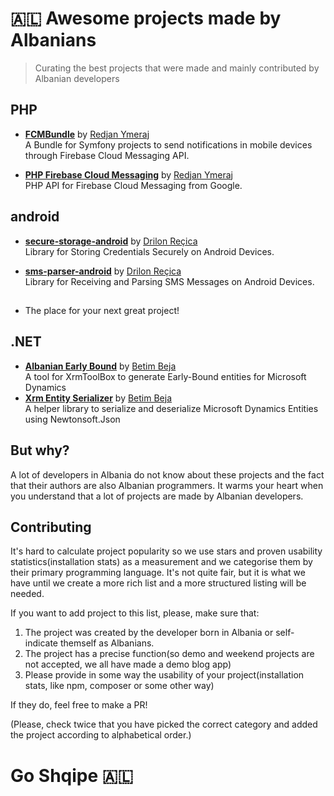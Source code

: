 # 🇦🇱 Awesome projects made by Albanians

> Curating the best projects that were made and mainly contributed by Albanian developers

## PHP
- **[FCMBundle](https://github.com/redjanym/FCMBundle)** by [Redjan Ymeraj](https://github.com/redjanym)<br>
  A Bundle for Symfony projects to send notifications in mobile devices through Firebase Cloud Messaging API.

- **[PHP Firebase Cloud Messaging](https://github.com/redjanym/php-firebase-cloud-messaging)** by [Redjan Ymeraj](https://github.com/redjanym)<br>
  PHP API for Firebase Cloud Messaging from Google.
  
## android
- **[secure-storage-android](https://github.com/adorsys/secure-storage-android)** by [Drilon Reçica](https://github.com/drilonrecica)<br>
  Library for Storing Credentials Securely on Android Devices.

- **[sms-parser-android](https://github.com/adorsys/sms-parser-android)** by [Drilon Reçica](https://github.com/drilonrecica)<br>
  Library for Receiving and Parsing SMS Messages on Android Devices.
  
  ##
- The place for your next great project!

## .NET
- **[Albanian Early Bound](https://github.com/albanian-xrm/early-bound)** by [Betim Beja](https://github.com/betimbeja)<br>
  A tool for XrmToolBox to generate Early-Bound entities for Microsoft Dynamics
- **[Xrm Entity Serializer](https://github.com/albanian-xrm/Xrm-Entity-Serializer)** by [Betim Beja](https://github.com/betimbeja)<br>
  A helper library to serialize and deserialize Microsoft Dynamics Entities using Newtonsoft.Json 

## But why?

A lot of developers in Albania do not know about these projects and the fact that their authors are also Albanian programmers. It warms your heart when you understand that a lot of projects are made by Albanian developers.

## Contributing 

It's hard to calculate project popularity so we use stars and proven usability statistics(installation stats) as a measurement and we categorise them by their primary programming language. It's not quite fair, but it is what we have until we create a more rich list and a more structured listing will be needed.

If you want to add project to this list, please, make sure that:

1. The project was created by the developer born in Albania or self-indicate themself as Albanians.
2. The project has a precise function(so demo and weekend projects are not accepted, we all have made a demo blog app)
3. Please provide in some way the usability of your project(installation stats, like npm, composer or some other way)

If they do, feel free to make a PR!

(Please, check twice that you have picked the correct category and added the project according to alphabetical order.)

# Go Shqipe 🇦🇱

